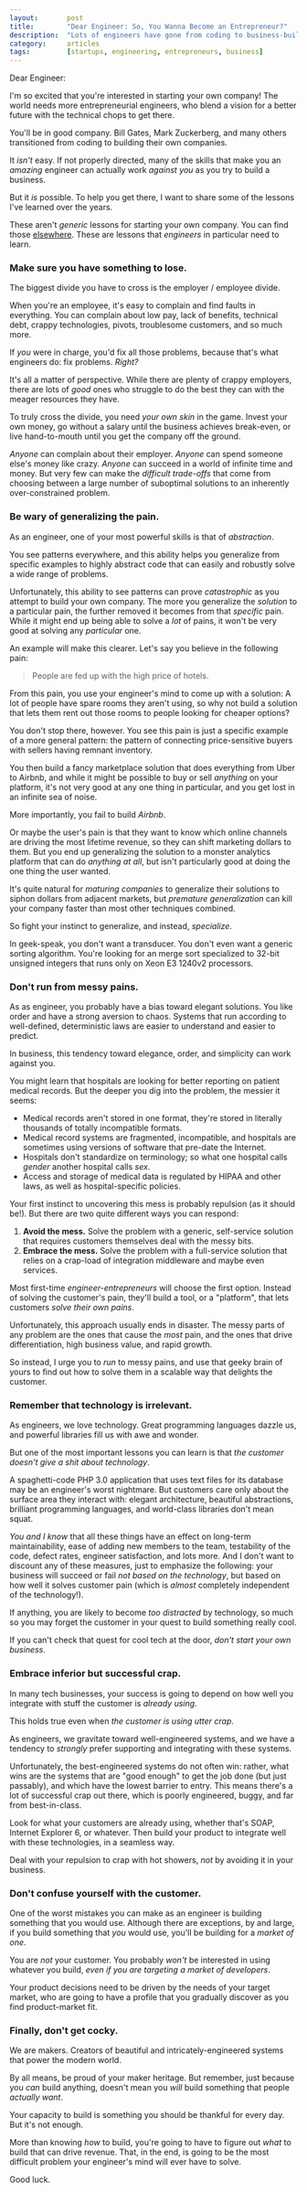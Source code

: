 ```yaml
---
layout:       post
title:        "Dear Engineer: So, You Wanna Become an Entrepreneur?"
description:  "Lots of engineers have gone from coding to business-building, but it's not an easy transition."
category:     articles
tags:         [startups, engineering, entrepreneurs, business]
---
```


Dear Engineer:

I'm so excited that you're interested in starting your own company! The world needs more entrepreneurial engineers, who blend a vision for a better future with the technical chops to get there.

You'll be in good company. Bill Gates, Mark Zuckerberg, and many others transitioned from coding to building their own companies.

It *isn't* easy. If not properly directed, many of the skills that make you an *amazing* engineer can actually work *against you* as you try to build a business. 

But it *is* possible. To help you get there, I want to share some of the lessons I've learned over the years.

These aren't *generic* lessons for starting your own company. You can find those [elsewhere](http://degoes.net/articles/precog-lessons-learned/). These are lessons that *engineers* in particular need to learn.

### Make sure you have something to lose.

The biggest divide you have to cross is the employer / employee divide.

When you're an employee, it's easy to complain and find faults in everything. You can complain about low pay, lack of benefits, technical debt, crappy technologies, pivots, troublesome customers, and so much more. 

If *you* were in charge, you'd fix all those problems, because that's what engineers do: fix problems. *Right?*

It's all a matter of perspective. While there are plenty of crappy employers, there are lots of *good* ones who struggle to do the best they can with the meager resources they have.

To truly cross the divide, you need *your own skin* in the game. Invest your own money, go without a salary until the business achieves break-even, or live hand-to-mouth until you get the company off the ground.

*Anyone* can complain about their employer. *Anyone* can spend someone else's money like crazy. *Anyone* can succeed in a world of infinite time and money. But very few can make the *difficult trade-offs* that come from choosing between a large number of suboptimal solutions to an inherently over-constrained problem.

### Be wary of generalizing the pain.

As an engineer, one of your most powerful skills is that of *abstraction*.

You see patterns everywhere, and this ability helps you generalize from specific examples to highly abstract code that can easily and robustly solve a wide range of problems.

Unfortunately, this ability to see patterns can prove *catastrophic* as you attempt to build your own company. The more you generalize the *solution* to a particular pain, the further removed it becomes from that *specific* pain. While it might end up being able to solve a *lot* of pains, it won't be very good at solving any *particular* one.

An example will make this clearer. Let's say you believe in the following pain:

 > People are fed up with the high price of hotels.

From this pain, you use your engineer's mind to come up with a solution: A lot of people have spare rooms they aren't using, so why not build a solution that lets them rent out those rooms to people looking for cheaper options?

You don't stop there, however. You see this pain is just a specific example of a more general pattern: the pattern of connecting price-sensitive buyers with sellers having remnant inventory.

You then build a fancy marketplace solution that does everything from Uber to Airbnb, and while it might be possible to buy or sell *anything* on your platform, it's not very good at any one thing in particular, and you get lost in an infinite sea of noise.

More importantly, you fail to build *Airbnb*.

Or maybe the user's pain is that they want to know which online channels are driving the most lifetime revenue, so they can shift marketing dollars to them. But you end up generalizing the solution to a monster analytics platform that can do *anything at all*, but isn't particularly good at doing the one thing the user wanted.

It's quite natural for *maturing companies* to generalize their solutions to siphon dollars from adjacent markets, but *premature generalization* can kill your company faster than most other techniques combined.

So fight your instinct to generalize, and instead, *specialize*. 

In geek-speak, you don't want a transducer. You don't even want a generic sorting algorithm. You're looking for an merge sort specialized to 32-bit unsigned integers that runs only on Xeon E3 1240v2 processors.

### Don't run from messy pains.

As as engineer, you probably have a bias toward elegant solutions. You like order and have a strong aversion to chaos. Systems that run according to well-defined, deterministic laws are easier to understand and easier to predict.

In business, this tendency toward elegance, order, and simplicity can work against you.

You might learn that hospitals are looking for better reporting on patient medical records. But the deeper you dig into the problem, the messier it seems:

 * Medical records aren't stored in one format, they're stored in literally thousands of totally incompatible formats.
 * Medical record systems are fragmented, incompatible, and hospitals are sometimes using versions of software that pre-date the Internet.
 * Hospitals don't standardize on terminology; so what one hospital calls *gender* another hospital calls *sex*.
 * Access and storage of medical data is regulated by HIPAA and other laws, as well as hospital-specific policies.

Your first instinct to uncovering this mess is probably repulsion (as it should be!). But there are two quite different ways you can respond:

1. **Avoid the mess.** Solve the problem with a generic, self-service solution that requires customers themselves deal with the messy bits.
2. **Embrace the mess.** Solve the problem with a full-service solution that relies on a crap-load of integration middleware and maybe even services.

Most first-time *engineer-entrepreneurs* will choose the first option. Instead of solving the customer's pain, they'll build a tool, or a "platform", that lets customers *solve their own pains*.

Unfortunately, this approach usually ends in disaster. The messy parts of any problem are the ones that cause the *most* pain, and the ones that drive differentiation, high business value, and rapid growth.

So instead, I urge you to *run* to messy pains, and use that geeky brain of yours to find out how to solve them in a scalable way that delights the customer.

### Remember that technology is irrelevant.

As engineers, we love technology. Great programming languages dazzle us, and powerful libraries fill us with awe and wonder.

But one of the most important lessons you can learn is that *the customer doesn't give a shit about technology*.

A spaghetti-code PHP 3.0 application that uses text files for its database may be an engineer's worst nightmare.  But customers care only about the surface area they interact with: elegant architecture, beautiful abstractions, brilliant programming languages, and world-class libraries don't mean squat.

*You and I know* that all these things have an effect on long-term maintainability, ease of adding new members to the team, testability of the code, defect rates, engineer satisfaction, and lots more. And I don't want to discount any of these measures, just to emphasize the following: your business will succeed or fail *not based on the technology*, but based on how well it solves customer pain (which is *almost* completely independent of the technology!).

If anything, you are likely to become *too distracted* by technology, so much so you may forget the customer in your quest to build something really cool.

If you can't check that quest for cool tech at the door, *don't start your own business*.

### Embrace inferior but successful crap.

In many tech businesses, your success is going to depend on how well you integrate with stuff the customer is *already using*.

This holds true even when *the customer is using utter crap*. 

As engineers, we gravitate toward well-engineered systems, and we have a tendency to *strongly* prefer supporting and integrating with these systems.

Unfortunately, the best-engineered systems do not often win: rather, what wins are the systems that are "good enough" to get the job done (but just passably), and which have the lowest barrier to entry. This means there's a lot of successful crap out there, which is poorly engineered, buggy, and far from best-in-class.

Look for what your customers are already using, whether that's SOAP, Internet Explorer 6, or whatever. Then build your product to integrate well with these technologies, in a seamless way.

Deal with your repulsion to crap with hot showers, *not* by avoiding it in your business.

### Don't confuse yourself with the customer.

One of the worst mistakes you can make as an engineer is building something that you would use. Although there are exceptions, by and large, if you build something that *you* would use, you'll be building for a *market of one*. 

You are *not* your customer. You probably *won't* be interested in using whatever you build, *even if you are targeting a market of developers*.

Your product decisions need to be driven by the needs of your target market, who are going to have a profile that you gradually discover as you find product-market fit.

### Finally, don't get cocky.

We are makers. Creators of beautiful and intricately-engineered systems that power the modern world.

By all means, be proud of your maker heritage. But remember, just because you *can* build anything, doesn't mean you *will* build something that people *actually want*. 

Your capacity to build is something you should be thankful for every day. But it's not enough. 

More than knowing *how* to build, you're going to have to figure out *what* to build that can drive revenue. That, in the end, is going to be the most difficult problem your engineer's mind will ever have to solve.

Good luck.